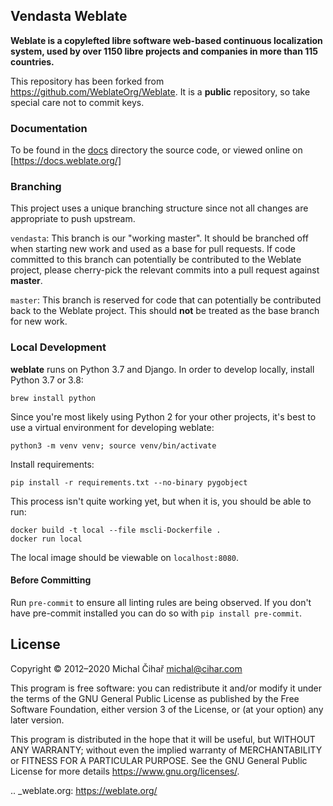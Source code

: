 ## Vendasta Weblate

**Weblate is a copylefted libre software web-based continuous localization system,
used by over 1150 libre projects and companies in more than 115 countries.**

This repository has been forked from https://github.com/WeblateOrg/Weblate. 
It is a **public** repository, so take special care not to commit keys.  

### Documentation

To be found in the [docs](./docs) directory the source code, or
viewed online on [https://docs.weblate.org/]

### Branching

This project uses a unique branching structure since not all changes 
are appropriate to push upstream. 

`vendasta`: This branch is our "working master". It should be branched 
off when starting new work and used as a base for pull requests. If code 
committed to this branch can potentially be contributed to the Weblate 
project, please cherry-pick the relevant commits into a pull request
against **master**. 

`master`: This branch is reserved for code that can potentially be 
contributed back to the Weblate project. This should **not** be treated as
the base branch for new work. 

### Local Development

**weblate** runs on Python 3.7 and Django. In order to develop locally, 
install Python 3.7 or 3.8:  
 ```
 brew install python
 ```

Since you're most likely using Python 2 for your other projects, it's 
best to use a virtual environment for developing weblate:  
 ```
 python3 -m venv venv; source venv/bin/activate
 ``` 

Install requirements:  
 ```
 pip install -r requirements.txt --no-binary pygobject
 ```

This process isn't quite working yet, but when it is, you should be able to run:  
 ```
 docker build -t local --file mscli-Dockerfile .  
 docker run local
 ```

The local image should be viewable on `localhost:8080`.

#### Before Committing

Run `pre-commit` to ensure all linting rules are being observed. 
If you don't have pre-commit installed you can do so with `pip install pre-commit`. 

License
-------

Copyright © 2012–2020 Michal Čihař michal@cihar.com

This program is free software: you can redistribute it and/or modify it under
the terms of the GNU General Public License as published by the Free Software
Foundation, either version 3 of the License, or (at your option) any later
version.

This program is distributed in the hope that it will be useful, but WITHOUT ANY
WARRANTY; without even the implied warranty of MERCHANTABILITY or FITNESS FOR A
PARTICULAR PURPOSE. See the GNU General Public License for more details
https://www.gnu.org/licenses/.

.. _weblate.org: https://weblate.org/
